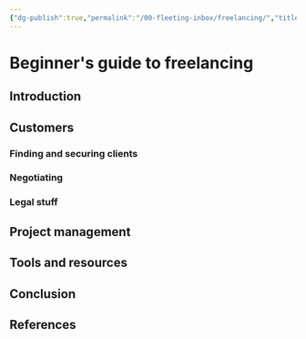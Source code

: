 ```yaml
---
{"dg-publish":true,"permalink":"/00-fleeting-inbox/freelancing/","title":"Beginner's guide to freelancing","tags":["webdev","career"]}
---
```



# Beginner's guide to freelancing

## Introduction

## Customers

### Finding and securing clients

### Negotiating

### Legal stuff

## Project management

## Tools and resources

## Conclusion

## References
